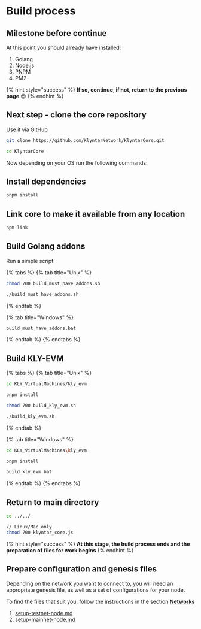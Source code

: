 # Build process

## Milestone before continue

At this point you should already have installed:

1. Golang
2. Node.js
3. PNPM
4. PM2

{% hint style="success" %}
**If so, continue, if not, return to the previous page** :wink:
{% endhint %}

## Next step - clone the core repository&#x20;

Use it via GitHub

```sh
git clone https://github.com/KlyntarNetwork/KlyntarCore.git

cd KlyntarCore
```

Now depending on your OS run the following commands:

## Install dependencies

```sh
pnpm install
```

## Link core to make it available from any location

```sh
npm link
```

## Build Golang addons

Run a simple script

{% tabs %}
{% tab title="Unix" %}
```bash
chmod 700 build_must_have_addons.sh

./build_must_have_addons.sh
```
{% endtab %}

{% tab title="Windows" %}
```sh
build_must_have_addons.bat
```
{% endtab %}
{% endtabs %}

## Build KLY-EVM

{% tabs %}
{% tab title="Unix" %}
```sh
cd KLY_VirtualMachines/kly_evm

pnpm install

chmod 700 build_kly_evm.sh

./build_kly_evm.sh
```
{% endtab %}

{% tab title="Windows" %}
```sh
cd KLY_VirtualMachines\kly_evm

pnpm install

build_kly_evm.bat
```
{% endtab %}
{% endtabs %}

## Return to main directory

```sh
cd ../../

// Linux/Mac only
chmod 700 klyntar_core.js
```

{% hint style="success" %}
**At this stage, the build process ends and the preparation of files for work begins**
{% endhint %}

## Prepare configuration and genesis files

Depending on the network you want to connect to, you will need an appropriate genesis file, as well as a set of configurations for your node.

To find the files that suit you, follow the instructions in the section [**Networks**](../networks/)

1. [setup-testnet-node.md](../networks/testnet/public-testnets/setup-testnet-node.md "mention")
2. [setup-mainnet-node.md](../networks/mainnet/setup-mainnet-node.md "mention")
